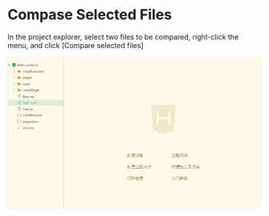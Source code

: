 # Compase Selected Files

In the project explorer, select two files to be compared, right-click the menu, and click [Compare selected files]

<img src="/static/snapshots/tutorial/file_diff.gif" style="zoom: 90%; border:1px solid #eee;"/>